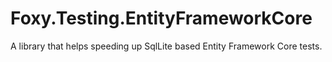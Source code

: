 # Foxy.Testing.EntityFrameworkCore
A library that helps speeding up SqlLite based Entity Framework Core tests.
